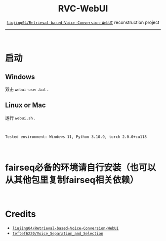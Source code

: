 <h1 align="center">RVC-WebUI</h1>
<div align="center">
<p>

[`liujing04/Retrieval-based-Voice-Conversion-WebUI`](https://github.com/liujing04/Retrieval-based-Voice-Conversion-WebUI) reconstruction project

</p>
</div>

---

<div align="center">
<p>

</p>
</div>

<br >

# 启动

## Windows
双击 `webui-user.bat` .

## Linux or Mac
运行 `webui.sh` .

<br >

```
Tested environment: Windows 11, Python 3.10.9, torch 2.0.0+cu118
```

<br >

# fairseq必备的环境请自行安装（也可以从其他包里复制fairseq相关依赖）

<br >

# Credits
- [`liujing04/Retrieval-based-Voice-Conversion-WebUI`](https://github.com/liujing04/Retrieval-based-Voice-Conversion-WebUI)
- [`teftef6220/Voice_Separation_and_Selection`](https://github.com/teftef6220/Voice_Separation_and_Selection)
